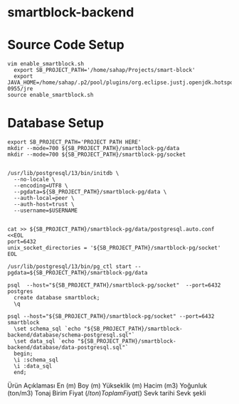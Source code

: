 # smartblock-backend


# Source Code Setup
    vim enable_smartblock.sh
      export SB_PROJECT_PATH='/home/sahap/Projects/smart-block'
      export JAVA_HOME=/home/sahap/.p2/pool/plugins/org.eclipse.justj.openjdk.hotspot.jre.full.linux.x86_64_15.0.2.v20210201-0955/jre
    source enable_smartblock.sh

# Database Setup


    export SB_PROJECT_PATH='PROJECT PATH HERE'
    mkdir --mode=700 ${SB_PROJECT_PATH}/smartblock-pg/data
    mkdir --mode=700 ${SB_PROJECT_PATH}/smartblock-pg/socket
    
    
    /usr/lib/postgresql/13/bin/initdb \
      --no-locale \
      --encoding=UTF8 \
      --pgdata=${SB_PROJECT_PATH}/smartblock-pg/data \
      --auth-local=peer \
      --auth-host=trust \
      --username=$USERNAME
    
    
    cat >> ${SB_PROJECT_PATH}/smartblock-pg/data/postgresql.auto.conf <<EOL
    port=6432
    unix_socket_directories = '${SB_PROJECT_PATH}/smartblock-pg/socket'
    EOL
    
    /usr/lib/postgresql/13/bin/pg_ctl start --pgdata=${SB_PROJECT_PATH}/smartblock-pg/data
    
    psql  --host="${SB_PROJECT_PATH}/smartblock-pg/socket"  --port=6432 postgres
      create database smartblock;
      \q
    
    psql --host="${SB_PROJECT_PATH}/smartblock-pg/socket" --port=6432 smartblock
      \set schema_sql `echo "${SB_PROJECT_PATH}/smartblock-backend/database/schema-postgresql.sql"`
      \set data_sql `echo "${SB_PROJECT_PATH}/smartblock-backend/database/data-postgresql.sql"`
      begin;
      \i :schema_sql
      \i :data_sql
      end;

    
Ürün Açıklaması En (m)  Boy (m) Yükseklik (m) Hacim (m3)  Yoğunluk (ton/m3) Tonaj Birim Fiyat ($/ton) Toplam Fiyat ($)  Sevk tarihi Sevk şekli